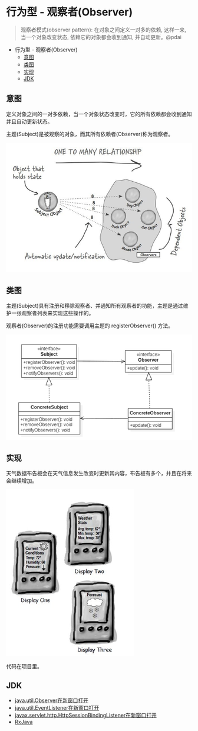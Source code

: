 # 行为型 - 观察者(Observer)

> 观察者模式(observer pattern): 在对象之间定义一对多的依赖, 这样一来, 当一个对象改变状态, 依赖它的对象都会收到通知, 并自动更新。@pdai

   

- 行为型 - 观察者(Observer)
  - [意图](https://pdai.tech/md/dev-spec/pattern/19_observer.html#意图)
  - [类图](https://pdai.tech/md/dev-spec/pattern/19_observer.html#类图)
  - [实现](https://pdai.tech/md/dev-spec/pattern/19_observer.html#实现)
  - [JDK](https://pdai.tech/md/dev-spec/pattern/19_observer.html#jdk)

## 意图

定义对象之间的一对多依赖，当一个对象状态改变时，它的所有依赖都会收到通知并且自动更新状态。

主题(Subject)是被观察的对象，而其所有依赖者(Observer)称为观察者。

![img](README.assets/7a3c6a30-c735-4edb-8115-337288a4f0f2.jpg)

## 类图

主题(Subject)具有注册和移除观察者、并通知所有观察者的功能，主题是通过维护一张观察者列表来实现这些操作的。

观察者(Observer)的注册功能需要调用主题的 registerObserver() 方法。

![img](README.assets/0df5d84c-e7ca-4e3a-a688-bb8e68894467.png)



## 实现

天气数据布告板会在天气信息发生改变时更新其内容，布告板有多个，并且在将来会继续增加。

![img](README.assets/b1df9732-86ce-4d69-9f06-fba1db7b3b5a.jpg)



代码在项目里。

## JDK

- [java.util.Observer在新窗口打开](http://docs.oracle.com/javase/8/docs/api/java/util/Observer.html)
- [java.util.EventListener在新窗口打开](http://docs.oracle.com/javase/8/docs/api/java/util/EventListener.html)
- [javax.servlet.http.HttpSessionBindingListener在新窗口打开](http://docs.oracle.com/javaee/7/api/javax/servlet/http/HttpSessionBindingListener.html)
- [RxJava](https://github.com/ReactiveX/RxJava)

